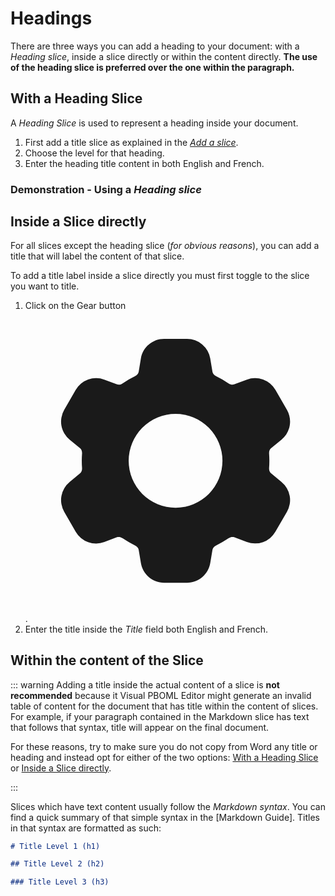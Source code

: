 # Headings

There are three ways you can add a heading to your document: with a *Heading slice*, inside a slice directly or within the content directly. **The use of the heading slice is preferred over the one within the paragraph.**

## With a Heading Slice

A *Heading Slice* is used to represent a heading inside your document.

1.  First add a title slice as explained in the [*Add a slice*](./structure-your-document.html#add-a-slice).
2.  Choose the level for that heading.
3.  Enter the heading title content in both English and French.

### Demonstration - Using a *Heading slice*

<PbomlWidget sample="/samples/heading_slice.pboml.yaml" mode="edit"></PbomlWidget>

## Inside a Slice directly

For all slices except the heading slice (_for obvious reasons_), you can add a title that will label the content of that slice.

To add a title label inside a slice directly you must first toggle to the slice you want to title.

1.  Click on the Gear button <span class="pboml-button"><svg xmlns="http://www.w3.org/2000/svg" viewBox="0 0 24 24" fill="currentColor" aria-hidden="true" class="w-4 h-4"><path fill-rule="evenodd" d="M11.078 2.25c-.917 0-1.699.663-1.85 1.567L9.05 4.889c-.02.12-.115.26-.297.348a7.493 7.493 0 00-.986.57c-.166.115-.334.126-.45.083L6.3 5.508a1.875 1.875 0 00-2.282.819l-.922 1.597a1.875 1.875 0 00.432 2.385l.84.692c.095.078.17.229.154.43a7.598 7.598 0 000 1.139c.015.2-.059.352-.153.43l-.841.692a1.875 1.875 0 00-.432 2.385l.922 1.597a1.875 1.875 0 002.282.818l1.019-.382c.115-.043.283-.031.45.082.312.214.641.405.985.57.182.088.277.228.297.35l.178 1.071c.151.904.933 1.567 1.85 1.567h1.844c.916 0 1.699-.663 1.85-1.567l.178-1.072c.02-.12.114-.26.297-.349.344-.165.673-.356.985-.57.167-.114.335-.125.45-.082l1.02.382a1.875 1.875 0 002.28-.819l.923-1.597a1.875 1.875 0 00-.432-2.385l-.84-.692c-.095-.078-.17-.229-.154-.43a7.614 7.614 0 000-1.139c-.016-.2.059-.352.153-.43l.84-.692c.708-.582.891-1.59.433-2.385l-.922-1.597a1.875 1.875 0 00-2.282-.818l-1.02.382c-.114.043-.282.031-.449-.083a7.49 7.49 0 00-.985-.57c-.183-.087-.277-.227-.297-.348l-.179-1.072a1.875 1.875 0 00-1.85-1.567h-1.843zM12 15.75a3.75 3.75 0 100-7.5 3.75 3.75 0 000 7.5z" clip-rule="evenodd"></path></svg></span>.
2.  Enter the title inside the *Title* field both English and French.

<PbomlWidget sample="/samples/heading_inside_slice.pboml.yaml" mode="edit"></PbomlWidget>


## Within the content of the Slice

::: warning
Adding a title inside the actual content of a slice is **not recommended** because it Visual PBOML Editor might generate an invalid table of content for the document that has title within the content of slices. For example, if your paragraph contained in the Markdown slice has text that follows that syntax, title will appear on the final document.

For these reasons, try to make sure you do not copy from Word any title or heading and instead opt for either of the two options: [With a Heading Slice](./headings.html#with-a-heading-slice) or [Inside a Slice directly](./headings.html#inside-a-slice-directly).

:::

Slices which have text content usually follow the _Markdown syntax_. You can find a quick summary of that simple syntax in the [Markdown Guide]. Titles in that syntax are formatted as such:

```md
# Title Level 1 (h1)

## Title Level 2 (h2)

### Title Level 3 (h3)
```